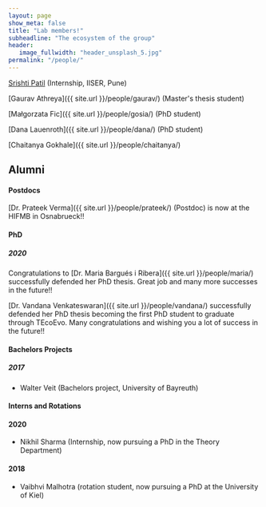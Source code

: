 ```yaml
---
layout: page
show_meta: false
title: "Lab members!"
subheadline: "The ecosystem of the group"
header:
   image_fullwidth: "header_unsplash_5.jpg"
permalink: "/people/"
---
```

<!-- <ul>
    {% for post in site.categories.people %}
    <li><a href="{{ site.url }}{{ site.baseurl }}{{ post.url }}">{{ post.title }}</a></li>
    {% endfor %}
</ul> -->

[Srishti Patil](https://github.com/srishtidoi) (Internship, IISER, Pune)

[Gaurav Athreya]({{ site.url }}/people/gaurav/) (Master's thesis student)

[Małgorzata Fic]({{ site.url }}/people/gosia/) (PhD student)

[Dana Lauenroth]({{ site.url }}/people/dana/) (PhD student)

[Chaitanya Gokhale]({{ site.url }}/people/chaitanya/)

<!--[Alumni!](/alumni/)-->

## Alumni

#### Postdocs

[Dr. Prateek Verma]({{ site.url }}/people/prateek/) (Postdoc) is now at the HIFMB in Osnabrueck!! 

#### PhD

##### 2020

Congratulations to [Dr. Maria Bargués i Ribera]({{ site.url }}/people/maria/) successfully defended her PhD thesis. Great job and many more successes in the future!!

[Dr. Vandana Venkateswaran]({{ site.url }}/people/vandana/) successfully defended her PhD thesis becoming the first PhD student to graduate through TEcoEvo. Many congratulations and wishing you a lot of success in the future!!

#### Bachelors Projects

##### 2017

* Walter Veit (Bachelors project, University of Bayreuth)

#### Interns and Rotations

#### 2020

* Nikhil Sharma (Internship, now pursuing a PhD in the Theory Department)

#### 2018

* Vaibhvi Malhotra (rotation student, now pursuing a PhD at the University of Kiel)

<!-- &
[Collaborators!](/collaborators/) -->
